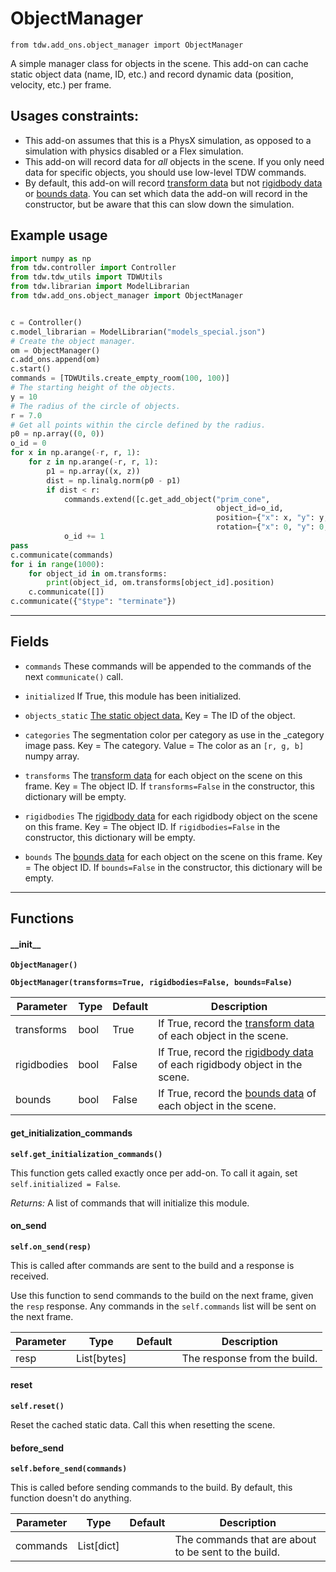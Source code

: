 # ObjectManager

`from tdw.add_ons.object_manager import ObjectManager`

A simple manager class for objects in the scene. This add-on can cache static object data (name, ID, etc.) and record dynamic data (position, velocity, etc.) per frame.

## Usages constraints:

- This add-on assumes that this is a PhysX simulation, as opposed to a simulation with physics disabled or a Flex simulation.
- This add-on will record data for *all* objects in the scene. If you only need data for specific objects, you should use low-level TDW commands.
- By default, this add-on will record [transform data](../object_data/transform.md) but not [rigidbody data](../object_data/rigidbody.md) or [bounds data](../object_data/bound.md). You can set which data the add-on will record in the constructor, but be aware that this can slow down the simulation.

## Example usage

```python
import numpy as np
from tdw.controller import Controller
from tdw.tdw_utils import TDWUtils
from tdw.librarian import ModelLibrarian
from tdw.add_ons.object_manager import ObjectManager


c = Controller()
c.model_librarian = ModelLibrarian("models_special.json")
# Create the object manager.
om = ObjectManager()
c.add_ons.append(om)
c.start()
commands = [TDWUtils.create_empty_room(100, 100)]
# The starting height of the objects.
y = 10
# The radius of the circle of objects.
r = 7.0
# Get all points within the circle defined by the radius.
p0 = np.array((0, 0))
o_id = 0
for x in np.arange(-r, r, 1):
    for z in np.arange(-r, r, 1):
        p1 = np.array((x, z))
        dist = np.linalg.norm(p0 - p1)
        if dist < r:
            commands.extend([c.get_add_object("prim_cone",
                                              object_id=o_id,
                                              position={"x": x, "y": y, "z": z},
                                              rotation={"x": 0, "y": 0, "z": 180})])
            o_id += 1
pass
c.communicate(commands)
for i in range(1000):
    for object_id in om.transforms:
        print(object_id, om.transforms[object_id].position)
    c.communicate([])
c.communicate({"$type": "terminate"})
```

***

## Fields

- `commands` These commands will be appended to the commands of the next `communicate()` call.

- `initialized` If True, this module has been initialized.

- `objects_static` [The static object data.](../object_data/object_static.md) Key = The ID of the object.

- `categories` The segmentation color per category as use in the _category image pass. Key = The category. Value = The color as an `[r, g, b]` numpy array.

- `transforms` The [transform data](../object_data/transform.md) for each object on the scene on this frame. Key = The object ID. If `transforms=False` in the constructor, this dictionary will be empty.

- `rigidbodies` The [rigidbody data](../object_data/rigidbody.md) for each rigidbody object on the scene on this frame. Key = The object ID. If `rigidbodies=False` in the constructor, this dictionary will be empty.

- `bounds` The [bounds data](../object_data/bound.md) for each object on the scene on this frame. Key = The object ID. If `bounds=False` in the constructor, this dictionary will be empty.

***

## Functions

#### \_\_init\_\_

**`ObjectManager()`**

**`ObjectManager(transforms=True, rigidbodies=False, bounds=False)`**

| Parameter | Type | Default | Description |
| --- | --- | --- | --- |
| transforms |  bool  | True | If True, record the [transform data](../object_data/transform.md) of each object in the scene. |
| rigidbodies |  bool  | False | If True, record the [rigidbody data](../object_data/rigidbody.md) of each rigidbody object in the scene. |
| bounds |  bool  | False | If True, record the [bounds data](../object_data/bound.md) of each object in the scene. |

#### get_initialization_commands

**`self.get_initialization_commands()`**

This function gets called exactly once per add-on. To call it again, set `self.initialized = False`.

_Returns:_  A list of commands that will initialize this module.

#### on_send

**`self.on_send(resp)`**

This is called after commands are sent to the build and a response is received.

Use this function to send commands to the build on the next frame, given the `resp` response.
Any commands in the `self.commands` list will be sent on the next frame.

| Parameter | Type | Default | Description |
| --- | --- | --- | --- |
| resp |  List[bytes] |  | The response from the build. |

#### reset

**`self.reset()`**

Reset the cached static data. Call this when resetting the scene.

#### before_send

**`self.before_send(commands)`**

This is called before sending commands to the build. By default, this function doesn't do anything.

| Parameter | Type | Default | Description |
| --- | --- | --- | --- |
| commands |  List[dict] |  | The commands that are about to be sent to the build. |



